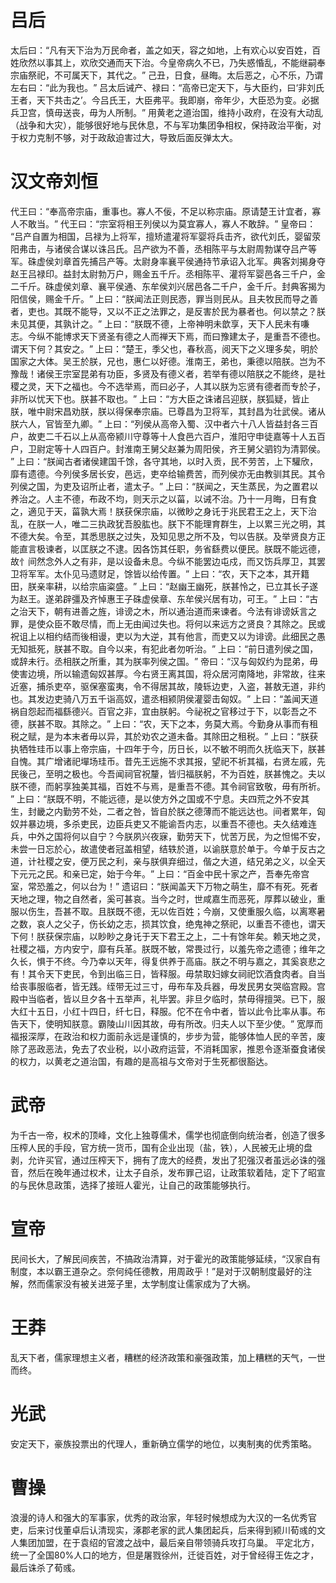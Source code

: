 # 吕后
太后曰：​“凡有天下治为万民命者，盖之如天，容之如地，上有欢心以安百姓，百姓欣然以事其上，欢欣交通而天下治。今皇帝病久不已，乃失惑惛乱，不能继嗣奉宗庙祭祀，不可属天下，其代之。​”
己丑，日食，昼晦。太后恶之，心不乐，乃谓左右曰：​“此为我也。​”
吕太后诫产、禄曰：​“高帝已定天下，与大臣约，曰‘非刘氏王者，天下共击之’。今吕氏王，大臣弗平。我即崩，帝年少，大臣恐为变。必据兵卫宫，慎毋送丧，毋为人所制。​”
用黄老之道治国，维持小政府，在没有大动乱（战争和大灾），能够很好地与民休息，不与军功集团争相权，保持政治平衡，对于权力克制不够，对于政敌迫害过大，导致后面反弹太大。
# 汉文帝刘恒
代王曰：​“奉高帝宗庙，重事也。寡人不佞，不足以称宗庙。原请楚王计宜者，寡人不敢当。​”
代王曰：​“宗室将相王列侯以为莫宜寡人，寡人不敢辞。​”
皇帝曰：​“吕产自置为相国，吕禄为上将军，擅矫遣灌将军婴将兵击齐，欲代刘氏，婴留荥阳弗击，与诸侯合谋以诛吕氏。吕产欲为不善，丞相陈平与太尉周勃谋夺吕产等军。硃虚侯刘章首先捕吕产等。太尉身率襄平侯通持节承诏入北军。典客刘揭身夺赵王吕禄印。益封太尉勃万户，赐金五千斤。丞相陈平、灌将军婴邑各三千户，金二千斤。硃虚侯刘章、襄平侯通、东牟侯刘兴居邑各二千户，金千斤。封典客揭为阳信侯，赐金千斤。​”
上曰：​“朕闻法正则民悫，罪当则民从。且夫牧民而导之善者，吏也。其既不能导，又以不正之法罪之，是反害於民为暴者也。何以禁之？朕未见其便，其孰计之。​”
上曰：​“朕既不德，上帝神明未歆享，天下人民未有嗛志。今纵不能博求天下贤圣有德之人而禅天下焉，而曰豫建太子，是重吾不德也。谓天下何？其安之。​”
上曰：​“楚王，季父也，春秋高，阅天下之义理多矣，明於国家之大体。吴王於朕，兄也，惠仁以好德。淮南王，弟也，秉德以陪朕。岂为不豫哉！诸侯王宗室昆弟有功臣，多贤及有德义者，若举有德以陪朕之不能终，是社稷之灵，天下之福也。今不选举焉，而曰必子，人其以朕为忘贤有德者而专於子，非所以忧天下也。朕甚不取也。​”
上曰：​“方大臣之诛诸吕迎朕，朕狐疑，皆止朕，唯中尉宋昌劝朕，朕以得保奉宗庙。已尊昌为卫将军，其封昌为壮武侯。诸从朕六人，官皆至九卿。​”
上曰：​“列侯从高帝入蜀、汉中者六十八人皆益封各三百户，故吏二千石以上从高帝颍川守尊等十人食邑六百户，淮阳守申徒嘉等十人五百户，卫尉定等十人四百户。封淮南王舅父赵兼为周阳侯，齐王舅父驷钧为清郭侯。​”
上曰：​“朕闻古者诸侯建国千馀，各守其地，以时入贡，民不劳苦，上下驩欣，靡有遗德。今列侯多居长安，邑远，吏卒给输费苦，而列侯亦无由教驯其民。其令列侯之国，为吏及诏所止者，遣太子。​”
上曰：​“朕闻之，天生蒸民，为之置君以养治之。人主不德，布政不均，则天示之以菑，以诫不治。乃十一月晦，日有食之，適见于天，菑孰大焉！朕获保宗庙，以微眇之身讬于兆民君王之上，天下治乱，在朕一人，唯二三执政犹吾股肱也。朕下不能理育群生，上以累三光之明，其不德大矣。令至，其悉思朕之过失，及知见思之所不及，匄以告朕。及举贤良方正能直言极谏者，以匡朕之不逮。因各饬其任职，务省繇费以便民。朕既不能远德，故忄间然念外人之有非，是以设备未息。今纵不能罢边屯戍，而又饬兵厚卫，其罢卫将军军。太仆见马遗财足，馀皆以给传置。​”
上曰：​“农，天下之本，其开籍田，朕亲率耕，以给宗庙粢盛。​”
上曰：​“赵幽王幽死，朕甚怜之，已立其长子遂为赵王。遂弟辟彊及齐悼惠王子硃虚侯章、东牟侯兴居有功，可王。​”
上曰：​“古之治天下，朝有进善之旌，诽谤之木，所以通治道而来谏者。今法有诽谤妖言之罪，是使众臣不敢尽情，而上无由闻过失也。将何以来远方之贤良？其除之。民或祝诅上以相约结而後相谩，吏以为大逆，其有他言，而吏又以为诽谤。此细民之愚无知抵死，朕甚不取。自今以来，有犯此者勿听治。​”
上曰：​“前日遣列侯之国，或辞未行。丞相朕之所重，其为朕率列侯之国。​”
帝曰：​“汉与匈奴约为昆弟，毋使害边境，所以输遗匈奴甚厚。今右贤王离其国，将众居河南降地，非常故，往来近塞，捕杀吏卒，驱保塞蛮夷，令不得居其故，陵轹边吏，入盗，甚敖无道，非约也。其发边吏骑八万五千诣高奴，遣丞相颍阴侯灌婴击匈奴。​”
上曰：​“盖闻天道祸自怨起而福繇德兴。百官之非，宜由朕躬。今祕祝之官移过于下，以彰吾之不德，朕甚不取。其除之。​”
上曰：​“农，天下之本，务莫大焉。今勤身从事而有租税之赋，是为本末者毋以异，其於劝农之道未备。其除田之租税。​”
上曰：​“朕获执牺牲珪币以事上帝宗庙，十四年于今，历日长，以不敏不明而久抚临天下，朕甚自愧。其广增诸祀墠场珪币。昔先王远施不求其报，望祀不祈其福，右贤左戚，先民後己，至明之极也。今吾闻祠官祝釐，皆归福朕躬，不为百姓，朕甚愧之。夫以朕不德，而躬享独美其福，百姓不与焉，是重吾不德。其令祠官致敬，毋有所祈。​”
上曰：​“朕既不明，不能远德，是以使方外之国或不宁息。夫四荒之外不安其生，封畿之内勤劳不处，二者之咎，皆自於朕之德薄而不能远达也。间者累年，匈奴并暴边境，多杀吏民，边臣兵吏又不能谕吾内志，以重吾不德也。夫久结难连兵，中外之国将何以自宁？今朕夙兴夜寐，勤劳天下，忧苦万民，为之怛惕不安，未尝一日忘於心，故遣使者冠盖相望，结轶於道，以谕朕意於单于。今单于反古之道，计社稷之安，便万民之利，亲与朕俱弃细过，偕之大道，结兄弟之义，以全天下元元之民。和亲已定，始于今年。​”
上曰：​“百金中民十家之产，吾奉先帝宫室，常恐羞之，何以台为！”
遗诏曰：​“朕闻盖天下万物之萌生，靡不有死。死者天地之理，物之自然者，奚可甚哀。当今之时，世咸嘉生而恶死，厚葬以破业，重服以伤生，吾甚不取。且朕既不德，无以佐百姓；今崩，又使重服久临，以离寒暑之数，哀人之父子，伤长幼之志，损其饮食，绝鬼神之祭祀，以重吾不德也，谓天下何！朕获保宗庙，以眇眇之身讬于天下君王之上，二十有馀年矣。赖天地之灵，社稷之福，方内安宁，靡有兵革。朕既不敏，常畏过行，以羞先帝之遗德；维年之久长，惧于不终。今乃幸以天年，得复供养于高庙。朕之不明与嘉之，其奚哀悲之有！其令天下吏民，令到出临三日，皆释服。毋禁取妇嫁女祠祀饮酒食肉者。自当给丧事服临者，皆无践。绖带无过三寸，毋布车及兵器，毋发民男女哭临宫殿。宫殿中当临者，皆以旦夕各十五举声，礼毕罢。非旦夕临时，禁毋得擅哭。已下，服大红十五日，小红十四日，纤七日，释服。佗不在令中者，皆以此令比率从事。布告天下，使明知朕意。霸陵山川因其故，毋有所改。归夫人以下至少使。​”
宽厚而福报深厚，在政治和权力面前永远是谨慎的，步步为营，能够体恤人民的辛苦，废除了恶政恶法，免去了农业税，以小政府运营，不消耗国家，推恩令逐渐蚕食诸侯的权力，以黄老之道治国，有趣的是高祖与文帝对于生死都很豁达。
# 武帝
为千古一帝，权术的顶峰，文化上独尊儒术，儒学也彻底倒向统治者，创造了很多压榨人民的手段，官方统一货币，国有企业出现（盐，铁），人民被无止境的盘剥，允许买官，通过压榨天下，拥有了庞大的经费，发出了犯强汉者虽远必诛的强音，然后在晚年通过权术，让太子自杀，发布罪己诏，让政策软着陆，定下了昭宣的与民休息政策，选择了接班人霍光，让自己的政策能够执行。
# 宣帝
民间长大，了解民间疾苦，不搞政治清算，对于霍光的政策能够延续，“汉家自有制度，本以霸王道杂之。奈何纯任德教，用周政乎！”是对于汉朝制度最好的注解，然而儒家没有被关进笼子里，太学制度让儒家成为了大祸。
# 王莽
乱天下者，儒家理想主义者，糟糕的经济政策和豪强政策，加上糟糕的天气，一世而终。
# 光武
安定天下，豪族投票出的代理人，重新确立儒学的地位，以夷制夷的优秀策略。

# 曹操
浪漫的诗人和强大的军事家，优秀的政治家，年轻时候想成为大汉的一名优秀官吏，后来讨伐董卓后认清现实，涿郡老家的武人集团起兵，后来得到颍川荀彧的文人集团加盟，在于袁绍的官渡之战中，最后亲自带领骑兵攻打乌巢。 平定北方，统一了全国80%人口的地方，但是屠戮徐州，迁徙百姓，对于曾经得王佐之才，最后诛杀了荀彧。
